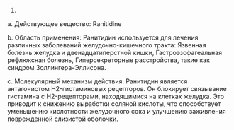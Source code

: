 1)
a. Действующее вещество:
Ranitidine

b. Область применения:
Ранитидин используется для лечения различных заболеваний желудочно-кишечного тракта:
Язвенная болезнь желудка и двенадцатиперстной кишки,
Гастроэзофагеальная рефлюксная болезнь,
Гиперсекреторные расстройства, такие как синдром Золлингера-Эллисона.

c. Молекулярный механизм действия:
Ранитидин является антагонистом H2-гистаминовых рецепторов. Он блокирует связывание гистамина с H2-рецепторами, находящимися на клетках желудка.
Это приводит к снижению выработки соляной кислоты, что способствует уменьшению кислотности желудочного сока и улучшению заживления поврежденной слизистой оболочки.
